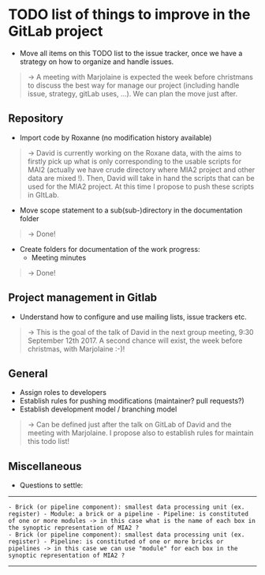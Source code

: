 # TODO list of things to improve in the GitLab project

 * Move all items on this TODO list to the issue tracker, once we have a
   strategy on how to organize and handle issues.

> ->  A meeting with Marjolaine is expected the week before christmans to discuss the best way for manage our project (including handle issue, strategy, gitLab uses, ...). We can plan the move just after.

## Repository

 * Import code by Roxanne (no modification history available)

> -> David is currently working on the Roxane data, with the aims to firstly pick up what is only corresponding to the usable scripts for MAI2 (actually we have crude directory where MIA2 project and other data are mixed !). Then, David will take in hand the scripts that can be used for the MIA2 project. At this time I propose to push these scripts in GItLab.  

 * Move scope statement to a sub(sub-)directory in the documentation folder

> -> Done!

 * Create folders for documentation of the work progress:
    * Meeting minutes

> -> Done!
    
## Project management in Gitlab

 * Understand how to configure and use mailing lists, issue trackers etc.

> -> This is the goal of the talk of David in the next group meeting, 9:30 September 12th 2017. A second chance will exist, the week before christmas, with Marjolaine :-)!
 
## General

 * Assign roles to developers
 * Establish rules for pushing modifications (maintainer? pull requests?)
 * Establish development model / branching model

> -> Can be defined just after the talk on GitLab of David and the meeting with Marjolaine. I propose also to establish rules for maintain this todo list!

## Miscellaneous

 * Questions to settle:
 
---
    - Brick (or pipeline component): smallest data processing unit (ex. register) - Module: a brick or a pipeline - Pipeline: is constituted of one or more modules -> in this case what is the name of each box in the synoptic representation of MIA2 ?
    - Brick (or pipeline component): smallest data processing unit (ex. register) - Pipeline: is constituted of one or more bricks or pipelines -> in this case we can use "module" for each box in the synoptic representation of MIA2 ?
---